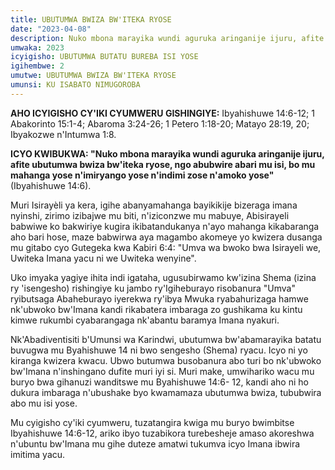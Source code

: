 ```yaml
---
title: UBUTUMWA BWIZA BW'ITEKA RYOSE
date: "2023-04-08"
description: Nuko mbona marayika wundi aguruka aringanije ijuru, afite ubutumwa bwiza bw'iteka ryose, ngo abubwire abari mu isi, bo mu mahanga yose n'imiryango yose n'indimi zose n'amoko yose
umwaka: 2023
icyigisho: UBUTUMWA BUTATU BUREBA ISI YOSE
igihembwe: 2
umutwe: UBUTUMWA BWIZA BW'ITEKA RYOSE
umunsi: KU ISABATO NIMUGOROBA
---
```


**AHO ICYIGISHO CY'IKI CYUMWERU GISHINGIYE:** Ibyahishuwe 14:6-12; 1 Abakorinto 15:1-4; Abaroma 3:24-26; 1 Petero 1:18-20; Matayo 28:19, 20; Ibyakozwe n'Intumwa 1:8.

**ICYO KWIBUKWA: "Nuko mbona marayika wundi aguruka aringanije ijuru, afite ubutumwa bwiza bw'iteka ryose, ngo abubwire abari mu isi, bo mu mahanga yose n'imiryango yose n'indimi zose n'amoko yose"** (Ibyahishuwe 14:6).


Muri Isirayèli ya kera, igihe abanyamahanga bayikikije bizeraga imana nyinshi, zirimo izibajwe mu biti, n'iziconzwe mu mabuye, Abisirayeli babwiwe ko bakwiriye kugira ikibatandukanya n'ayo mahanga kikabaranga aho bari hose, maze babwirwa aya magambo akomeye yo kwizera dusanga mu gitabo cyo Gutegeka kwa Kabiri 6:4: "Umva wa bwoko bwa Isirayeli we, Uwiteka Imana yacu ni we Uwiteka wenyine".


Uko imyaka yagiye ihita indi igataha, ugusubirwamo kw'izina Shema (izina ry 'isengesho) rishingiye ku jambo ry'Igiheburayo risobanura "Umva" ryibutsaga Abaheburayo iyerekwa ry'ibya Mwuka ryabahurizaga hamwe nk'ubwoko bw'Imana kandi rikabatera imbaraga zo gushikama ku kintu kimwe rukumbi cyabarangaga nk'abantu baramya Imana nyakuri.

Nk'Abadiventisiti b'Umunsi wa Karindwi, ubutumwa bw'abamarayika batatu buvugwa mu Byahishuwe 14 ni bwo sengesho (Shema) ryacu. Icyo ni yo kiranga kwizera kwacu. Ubwo butumwa busobanura abo turi bo nk'ubwoko bw'Imana n'inshingano dufite muri iyi si. Muri make, umwihariko wacu mu buryo bwa gihanuzi wanditswe mu Byahishuwe 14:6- 12, kandi aho ni ho dukura imbaraga n'ubushake byo kwamamaza ubutumwa bwiza, tububwira abo mu isi yose.


Mu cyigisho cy'iki cyumweru, tuzatangira kwiga mu buryo bwimbitse Ibyahishuwe 14:6-12, ariko ibyo tuzabikora turebesheje amaso akoreshwa n'ubuntu bw'Imana mu gihe duteze amatwi tukumva icyo Imana ibwira imitima yacu.